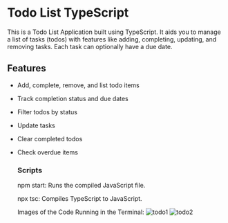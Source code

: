 # Todo List TypeScript

This is a Todo List Application built using TypeScript. 
It aids you to manage a list of tasks (todos) with features like adding, completing, updating, and removing tasks. Each task can optionally have a due date.

## Features
- Add, complete, remove, and list todo items
- Track completion status and due dates
- Filter todos by status
- Update tasks 
- Clear completed todos
- Check overdue items

   ### Scripts
   npm start: Runs the compiled JavaScript file.

   npx tsc: Compiles TypeScript to JavaScript.

  Images of the Code Running in the Terminal:
  ![todo1](https://github.com/user-attachments/assets/2e51ec73-5cc0-46f7-b03d-9c1ee9b457b9)
![todo2](https://github.com/user-attachments/assets/36e83c95-fb1f-4b84-9fcf-55501008c8a9)
